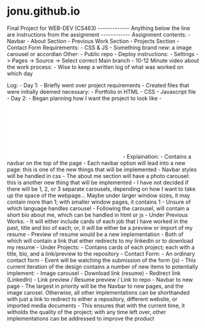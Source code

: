 # jonu.github.io
Final Project for WEB-DEV (CS463)
------------- Anything below the line are instructions from the assignment ------------
Assignment contents: 
    - Navbar
        - About Section
        - Previous Work Section
        - Projects Section
        - Contact Form
Requirements: 
    - CSS & JS
    - Something brand new: a image carousel or accordian 
Other: 
    - Public repo 
    - Deploy instructions: 
        - Settings -> Pages -> Source -> Select correct Main branch
    - 10-12 Minute video about the work process:
        - Wise to keep a written log of what was worked on which day 


Log: 
    - Day 1: 
        - Briefly went over project requirements
        - Created files that were initially deemed necessary:
            - Portfolio in HTML
            - CSS 
            - Javascript file
    - Day 2: 
        - Began planning how I want the project to look like
        - ![Project Design](media/final_project_design.pdf)
        - Explaination:
            - Contains a navbar on the top of the page
            - Each navbar option will lead into a new page: this is
                one of the new things that will be implemented
                - Navbar styles will be handled in css
            - The about me section will have a photo carousel: this is 
                another new thing that will be implemented
                    - I have not decided if there will be 1, 2, or 3
                        separate carousels, depending on how I want to 
                        take up the space of the webpage... Maybe under
                        larger window sizes, it may contain more than 1; 
                        with smaller window pages, it contains 1
                    - Unsure of which language handles carousel
            - Following the carousel, will contain a short bio about me,
                which can be handled in html or js
            - Under Previous Works: 
                - It will either include cards of each job that I have 
                    worked in the past, title and bio of each; or, it 
                    will be either be a preview or import of my resume
                        - Preview of resume would be a new implementation 
                - Both of which will contain a link that either redirects
                    to my linkedIn or to download my resume
            - Under Projects:
                - Contains cards of each project; each with a title, bio,
                    and a link/preview to the repository
            - Contact Form:
                - An ordinary contact form
                - Event will be watching the submission of the form (js)
        - This current iteration of the design contains a number of new
            items to potentially implement:
            - Image carousel
            - Download link (resume)
            - Redirect link (LinkedIn)
            - Link preview / Resume preview / Link to repo
            - Navbar to new page
        - The largest in priority will be the Navbar to new pages, and
            the image carosel. Otherwise, all other implementations can
            be shorthanded with just a link to redirect to either a 
            repository, different website, or imported media documents 
        - This ensures that with the current time, it witholds the quality
            of the project; with any time left over, other implementations
            can be addressed to improve the product
